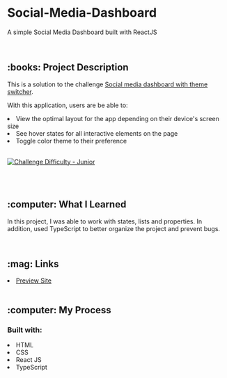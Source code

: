 # Social-Media-Dashboard
A simple Social Media Dashboard built with ReactJS

<br/>
<h2>:books: Project Description</h2>
<p>This is a solution to the challenge <a href="https://www.frontendmentor.io/challenges/social-media-dashboard-with-theme-switcher-6oY8ozp_H" target="_blank">Social media dashboard with theme switcher</a>.

 <p>With this application, users are be able to:
   <li>View the optimal layout for the app depending on their device's screen size</li>
   <li>See hover states for all interactive elements on the page</li>
   <li>Toggle color theme to their preference</li>
   <br/>
   
   <p dir="auto"><a href="https://www.frontendmentor.io/challenges?difficulties=4" rel="nofollow"><img src="https://camo.githubusercontent.com/89d672f739f1dca5fdc35f262986fa0b9d5062aca7b1fc148411c8e3ac1949f5/68747470733a2f2f696d672e736869656c64732e696f2f62616467652f446966666963756c74792d4a554e494f522d4141443734323f7374796c653d666f722d7468652d6261646765266c6f676f3d66726f6e74656e646d656e746f72" alt="Challenge Difficulty - Junior" data-canonical-src="https://img.shields.io/badge/Difficulty-JUNIOR-AAD742?style=for-the-badge&amp;logo=frontendmentor" style="max-width: 100%;"></a></p>
<br/>
<br/>
<h2>:computer: What I Learned</h2>
<p>In this project, I was able to work with states, lists and properties. In addition, used TypeScript to better organize the project and prevent bugs.</p>

</a></p>
<p dir="auto"> </p>
<br/>
<h2>:mag: Links</h2>
<li><a href="https://maricastroc-tip-calculator.netlify.app/" target="_blank" rel="noreferrer">Preview Site</a></li>
<br/>
<h2>:computer: My Process</h2>
<h3>Built with:</h3>
<li>HTML</li>
<li>CSS</li>
<li>React JS</li>
<li>TypeScript</li>
